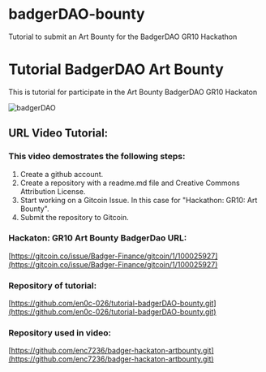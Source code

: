 # badgerDAO-bounty
Tutorial to submit an Art Bounty for the BadgerDAO GR10 Hackathon



# Tutorial BadgerDAO Art Bounty
This is tutorial for participate in the Art Bounty BadgerDAO GR10 Hackaton

![badgerDAO](https://miro.medium.com/max/800/1*xNH5MwxRLWkH5t_Nxn5lIg.png)

## URL Video Tutorial:



### This video demostrates the following steps:

1. Create a github account.
2. Create a repository with a readme.md file and Creative Commons Attribution License.
3. Start working on a Gitcoin Issue. In this case for "Hackathon: GR10: Art Bounty".
4. Submit the repository to Gitcoin.

### Hackaton: GR10 Art Bounty BadgerDao URL:
[https://gitcoin.co/issue/Badger-Finance/gitcoin/1/100025927](https://gitcoin.co/issue/Badger-Finance/gitcoin/1/100025927)

### Repository of tutorial:
[https://github.com/en0c-026/tutorial-badgerDAO-bounty.git](https://github.com/en0c-026/tutorial-badgerDAO-bounty.git)

### Repository used in video:
[https://github.com/enc7236/badger-hackaton-artbounty.git](https://github.com/enc7236/badger-hackaton-artbounty.git)
